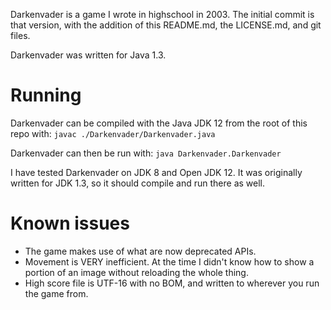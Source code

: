 Darkenvader is a game I wrote in highschool in 2003. The initial commit
is that version, with the addition of this README.md, the LICENSE.md, and
git files.

Darkenvader was written for Java 1.3.

# Running

Darkenvader can be compiled with the Java JDK 12 from the root of this repo with:
`javac ./Darkenvader/Darkenvader.java`

Darkenvader can then be run with:
`java Darkenvader.Darkenvader`

I have tested Darkenvader on JDK 8 and Open JDK 12. It was originally written for
JDK 1.3, so it should compile and run there as well.

# Known issues
* The game makes use of what are now deprecated APIs.
* Movement is VERY inefficient. At the time I didn't know how to show a portion
  of an image without reloading the whole thing.
* High score file is UTF-16 with no BOM, and written to wherever you run the
  game from.
